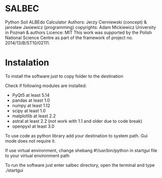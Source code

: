 # SALBEC

Python Soil ALBEdo Calculator
Authors: Jerzy Cierniewski (concept) & jarosław Jasiewicz (programming)
copyrights: Adam Mickiewicz University in Poznań & authors
Licence: MIT 
This work was supported by the Polish National Science Centre as part of the framework of project no. 2014/13/B/ST10/02111.

# Instalation

To install the software just to copy folder to the destination

Check if following modules are installed:

* PyQt5 at least 5.14
* pandas at least 1.0
* numpy at least 1.12
* scipy at least 1.0
* matplotlib at least 2.2
* astral at least 2.2 (not work with 1.1 and older due to code break)
* openpyxl at least 3.0

To use code as python library add your destination to system path. Gui mode does not require it.

If use virtual environment, change shebang #!/usr/bin/python in startgui file to your virtual environment path

To run the software just enter salbec directory, open the terminal and type ./startgui



